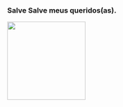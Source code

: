 ### Salve Salve meus queridos(as).

<div>
  
  <img  height="180em" src="https://github-readme-stats.vercel.app/api?username=vitaogot&show_icons=true&theme=midnight-purple&include_all_commits=true&count_private=true"/>
  
</div>
<br>

<div  align="center"> 
  
    
    
    
   </div>
    
  
  
